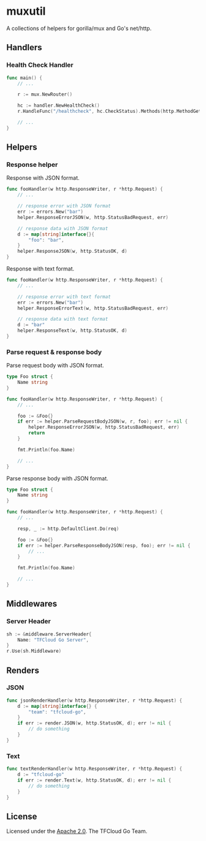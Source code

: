 # muxutil

A collections of helpers for gorilla/mux and Go's net/http.

## Handlers

### Health Check Handler

```go
func main() {
	// ...

	r := mux.NewRouter()

	hc := handler.NewHealthCheck()
	r.HandleFunc("/healthcheck", hc.CheckStatus).Methods(http.MethodGet)

	// ...
}
```

## Helpers

### Response helper

Response with JSON format.

```go
func fooHandler(w http.ResponseWriter, r *http.Request) {
	// ...

	// response error with JSON format
	err := errors.New("bar")
	helper.ResponseErrorJSON(w, http.StatusBadRequest, err)

	// response data with JSON format
	d := map[string]interface{}{
		"foo": "bar",
	}
	helper.ResponseJSON(w, http.StatusOK, d)
}
```

Response with text format.

```go
func fooHandler(w http.ResponseWriter, r *http.Request) {
	// ...

	// response error with text format
	err := errors.New("bar")
	helper.ResponseErrorText(w, http.StatusBadRequest, err)

	// response data with text format
	d := "bar"
	helper.ResponseText(w, http.StatusOK, d)
}
```

### Parse request & response body

Parse request body with JSON format.

```go
type Foo struct {
	Name string
}

func fooHandler(w http.ResponseWriter, r *http.Request) {
	// ...

	foo := &Foo{}
	if err := helper.ParseRequestBodyJSON(w, r, foo); err != nil {
		helper.ResponseErrorJSON(w, http.StatusBadRequest, err)
		return
	}

	fmt.Println(foo.Name)

	// ...
}
```

Parse response body with JSON format.

```go
type Foo struct {
	Name string
}

func fooHandler(w http.ResponseWriter, r *http.Request) {
	// ...

	resp, _ := http.DefaultClient.Do(req)

	foo := &Foo{}
	if err := helper.ParseResponseBodyJSON(resp, foo); err != nil {
		// ...
	}

	fmt.Println(foo.Name)

	// ...
}
```

## Middlewares

### Server Header

```go
sh := &middleware.ServerHeader{
	Name: "TFCloud Go Server",
}
r.Use(sh.Middleware)
```

## Renders

### JSON

```go
func jsonRenderHandler(w http.ResponseWriter, r *http.Request) {
	d := map[string]interface{} {
		"team": "tfcloud-go",
	}
	if err := render.JSON(w, http.StatusOK, d); err != nil {
		// do something
	}
}
```

### Text

```go
func textRenderHandler(w http.ResponseWriter, r *http.Request) {
	d := "tfcloud-go"
	if err := render.Text(w, http.StatusOK, d); err != nil {
		// do something
	}
}
```

## License

Licensed under the [Apache 2.0](./LICENSE). The TFCloud Go Team.
